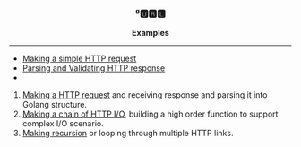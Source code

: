 <p align="center">
  <h3 align="center">ᵍ🆄🆁🅻</h3>
  <p align="center"><strong>Examples</strong></p>
</p>

---

- [Making a simple HTTP request](./http-request/main.go)
- [Parsing and Validating HTTP response](./http-response/main.go)
- []()

1. [Making a HTTP request](./request) and receiving response and parsing it into Golang structure.
2. [Making a chain of HTTP I/O](./hof), building a high order function to support complex I/O scenario.
3. [Making recursion](./loop) or looping through multiple HTTP links.